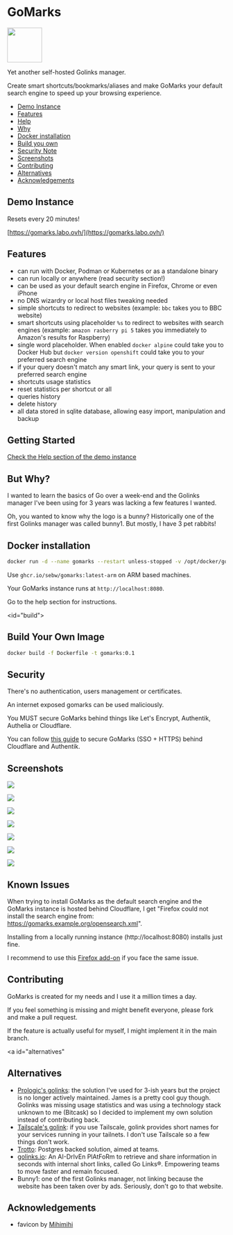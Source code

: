 # GoMarks

<img src="https://raw.githubusercontent.com/sebw/gomarks/refs/heads/main/static/favicon.png" height=80>

Yet another self-hosted Golinks manager.

Create smart shortcuts/bookmarks/aliases and make GoMarks your default search engine to speed up your browsing experience.

 - [Demo Instance](#demo)
 - [Features](#features)
 - [Help](#help)
 - [Why](#why)
 - [Docker installation](#install)
 - [Build you own](#build)
 - [Security Note](#security)
 - [Screenshots](#screenshots)
 - [Contributing](#contributing)
 - [Alternatives](#alternatives)
 - [Acknowledgements](#ack)

<a id="demo"></a>
## Demo Instance 

Resets every 20 minutes!

[https://gomarks.labo.ovh/](https://gomarks.labo.ovh/)

<a id="features"></a>
## Features

- can run with Docker, Podman or Kubernetes or as a standalone binary
- can run locally or anywhere (read security section!)
- can be used as your default search engine in Firefox, Chrome or even iPhone
- no DNS wizardry or local host files tweaking needed
- simple shortcuts to redirect to websites (example: <code>bbc</code> takes you to BBC website)
- smart shortcuts using placeholder <code>%s</code> to redirect to websites with search engines (example: <code>amazon rasberry pi 5</code> takes you immediately to Amazon's results for Raspberry)
- single word placeholder. When enabled `docker alpine` could take you to Docker Hub but `docker version openshift` could take you to your preferred search engine
- if your query doesn't match any smart link, your query is sent to your preferred search engine
- shortcuts usage statistics
- reset statistics per shortcut or all
- queries history
- delete history
- all data stored in sqlite database, allowing easy import, manipulation and backup

<a id="help"></a>
## Getting Started

[Check the Help section of the demo instance](https://gomarks.labo.ovh/help/)

<a id="why"></a>
## But Why?

I wanted to learn the basics of Go over a week-end and the Golinks manager I've been using for 3 years was lacking a few features I wanted.

Oh, you wanted to know why the logo is a bunny? Historically one of the first Golinks manager was called bunny1. But mostly, I have 3 pet rabbits!

<a id="install"></a>
## Docker installation 

```bash
docker run -d --name gomarks --restart unless-stopped -v /opt/docker/gomarks:/data -p 8080:8080 ghcr.io/sebw/gomarks:latest
```

Use `ghcr.io/sebw/gomarks:latest-arm` on ARM based machines.

Your GoMarks instance runs at `http://localhost:8080`.

Go to the help section for instructions.

<id="build"></a>
## Build Your Own Image

```bash
docker build -f Dockerfile -t gomarks:0.1
```

<a id="security"></a>
## Security

There's no authentication, users management or certificates. 

An internet exposed gomarks can be used maliciously.

You MUST secure GoMarks behind things like Let's Encrypt, Authentik, Authelia or Cloudflare.

You can follow [this guide](https://blog.wains.be/2023/2023-01-07-cloudflare-zero-trust-authentik/) to secure GoMarks (SSO + HTTPS) behind Cloudflare and Authentik.

<a id="screenshots"></a>
## Screenshots

![](https://raw.githubusercontent.com/sebw/gomarks/refs/heads/main/screenshots/index.png)

![](https://raw.githubusercontent.com/sebw/gomarks/refs/heads/main/screenshots/edit.png)

![](https://raw.githubusercontent.com/sebw/gomarks/refs/heads/main/screenshots/fallback.png)

![](https://raw.githubusercontent.com/sebw/gomarks/refs/heads/main/static/help/chrome_step1.png)

![](https://raw.githubusercontent.com/sebw/gomarks/refs/heads/main/static/help/firefox_step1.png)

![](https://raw.githubusercontent.com/sebw/gomarks/refs/heads/main/static/help/iphone_step1.jpg)

![](https://raw.githubusercontent.com/sebw/gomarks/refs/heads/main/static/help/iphone_step2.jpg)

<a id="issues"></a>
## Known Issues

When trying to install GoMarks as the default search engine and the GoMarks instance is hosted behind Cloudflare, I get "Firefox could not install the search engine from: https://gomarks.example.org/opensearch.xml".

Installing from a locally running instance (http://localhost:8080) installs just fine.

I recommend to use this [Firefox add-on](https://addons.mozilla.org/en-GB/firefox/addon/add-custom-search-engine/) if you face the same issue.

<a id="contribute"></a>
## Contributing

GoMarks is created for my needs and I use it a million times a day.

If you feel something is missing and might benefit everyone, please fork and make a pull request. 

If the feature is actually useful for myself, I might implement it in the main branch.

<a id="alternatives"</a>
## Alternatives

- [Prologic's golinks](https://git.mills.io/prologic/golinks): the solution I've used for 3-ish years but the project is no longer actively maintained. James is a pretty cool guy though. Golinks was missing usage statistics and was using a technology stack unknown to me (Bitcask) so I decided to implement my own solution instead of contributing back.
- [Tailscale's golink](https://github.com/tailscale/golink): if you use Tailscale, golink provides short names for your services running in your tailnets. I don't use Tailscale so a few things don't work.
- [Trotto](https://github.com/trotto/go-links): Postgres backed solution, aimed at teams.
- [golinks.io](https://github.com/GoLinks/golinks): An AI-DrIvEn PlAtFoRm to retrieve and share information in seconds with internal short links, called Go Links®. Empowering teams to move faster and remain focused.
- Bunny1: one of the first Golinks manager, not linking because the website has been taken over by ads. Seriously, don't go to that website.

<a id="ack"></a>
## Acknowledgements

- favicon by [Mihimihi](https://www.flaticon.com/free-icon/rabbit_7441511)

